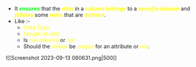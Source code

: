 - It ***<span style="color:#01ff07">ensures</span>*** that the ***<span style="color:#fffd01">data</span>*** in a ***<span style="color:#fffd01">column belongs</span>*** to a ***<span style="color:#fffd01">specific domain</span>*** and ***<span style="color:#fffd01">follows</span>*** some ***<span style="color:#fffd01">rules</span>*** that are ***<span style="color:#fffd01">defined</span>***.
- Like :-
	- *<span style="color:#fffd01">Data Type</span>*
	- *<span style="color:#fffd01">Length of data</span>*
	- Is *<span style="color:#fffd01">null allowed</span>* or *<span style="color:#fffd01">not</span>*
	- Should the *<span style="color:#fffd01">values</span>* be *<span style="color:#fffd01">unique</span>* for an attribute or *<span style="color:#fffd01">not</span>*.

![[Screenshot 2023-09-13 080631.png|500]]